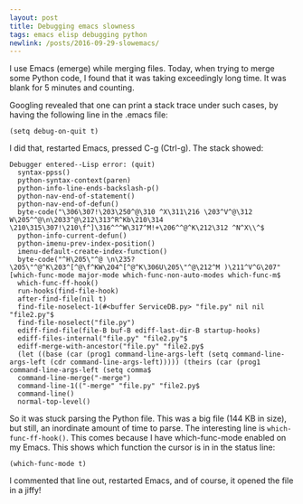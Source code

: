 ```yaml
---
layout: post
title: Debugging emacs slowness
tags: emacs elisp debugging python
newlink: /posts/2016-09-29-slowemacs/
---
```


I use Emacs (emerge) while merging files.  Today, when trying to merge
some Python code, I found that it was taking exceedingly long time.
It was blank for 5 minutes and counting.

<!--more-->

Googling revealed that one can print a stack trace under such cases,
by having the following line in the .emacs file:

```
(setq debug-on-quit t)
```

I did that, restarted Emacs, pressed C-g (Ctrl-g).  The stack showed:

```
Debugger entered--Lisp error: (quit)
  syntax-ppss()
  python-syntax-context(paren)
  python-info-line-ends-backslash-p()
  python-nav-end-of-statement()
  python-nav-end-of-defun()
  byte-code("\306\307!\203\250^@\310 ^X\311\216 \203^V^@\312    W\205^^@\n\2033^@\212\313^R^Kb\210\314 \210\315\307!\210\f^]\316^^^W\317^M!+\206^^@^K\212\312 ^N^X\\^$
  python-info-current-defun()
  python-imenu-prev-index-position()
  imenu-default-create-index-function()
  byte-code("^H\205\"^@ \n\235?\205\"^@^K\203^[^@\f^KW\204^[^@^K\306U\205\"^@\212^M )\211^V^G\207" [which-func-mode major-mode which-func-non-auto-modes which-func-m$
  which-func-ff-hook()
  run-hooks(find-file-hook)
  after-find-file(nil t)
  find-file-noselect-1(#<buffer ServiceDB.py> "file.py" nil nil "file2.py"$
  find-file-noselect("file.py")
  ediff-find-file(file-B buf-B ediff-last-dir-B startup-hooks)
  ediff-files-internal("file.py" "file2.py"$
  ediff-merge-with-ancestor("file.py" "file2.py$
  (let ((base (car (prog1 command-line-args-left (setq command-line-args-left (cdr command-line-args-left))))) (theirs (car (prog1 command-line-args-left (setq comma$
  command-line-merge("-merge")
  command-line-1(("-merge" "file.py" "file2.py$
  command-line()
  normal-top-level()
```

So it was stuck parsing the Python file.  This was a big file (144 KB in size), but still, an inordinate amount of time to parse.  The interesting line is `which-func-ff-hook()`.  This comes because I have which-func-mode enabled on my Emacs.  This shows which function the cursor is in in the status line:

```
(which-func-mode t)
```

I commented that line out, restarted Emacs, and of course, it opened the file in a jiffy!
